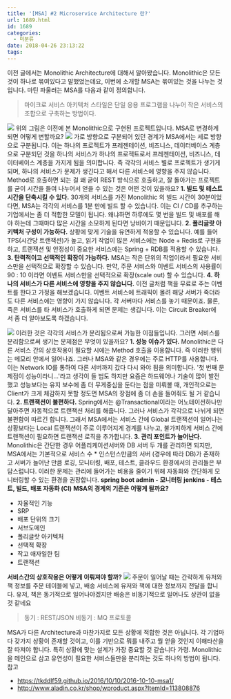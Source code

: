 ```yaml
---
title: '[MSA] #2 Microservice Architecture 란?'
url: 1689.html
id: 1689
categories:
  - 미분류
date: 2018-04-26 23:13:22
tags:
---
```


이전 글에서는 Monolithic Architecture에 대해서 알아봤습니다. Monolithic은 모든 것이 하나로 묶여있다고 말했었는데요, 이번에 소개할 MSA는 묶여있는 것을 나누는 것입니다. 마틴 파울러는 MSA를 다음과 같이 정의합니다.

> 마이크로 서비스 아키텍처 스타일은 단일 응용 프로그램을 나누어 작은 서비스의 조합으로 구축하는 방법이다.

![](http://cfile21.uf.tistory.com/image/99C9C7455A71C8300AA0DE) 위의 그림은 이전에 본 Monolithic으로 구현된 프로젝트입니다. MSA로 변경하게 되면 어떻게 변할까요? ![](http://cfile9.uf.tistory.com/image/990DCB4D5A7B067D307CC1) 가로 방향으로 구분되어 있던 경계가 MSA에서는 세로 방향으로 구분됩니다. 이는 하나의 프로젝트가 프레젠테이션, 비즈니스, 데이터베이스 계층으로 구분되던 것을 하나의 서비스가 하나의 프로젝트로서 프레젠테이션, 비즈니스, 데이터베이스 계층을 가지게 됨을 의미합니다. 즉 각각의 서비스 별로 프로젝트가 생기게 되며, 하나의 서비스가 문제가 생긴다고 해서 다른 서비스에 영향을 주지 않습니다. Method로 호출하면 되는 걸 왜 굳이 REST 방식으로 호출하고, 잘 돌아가는 프로젝트를 굳이 시간을 들여 나누어서 얻을 수 있는 것은 어떤 것이 있을까요? **1\. 빌드 및 테스트 시간을 단축시킬 수 있다.** 30개의 서비스를 가진 Monolithic 의 빌드 시간이 30분이었다면, MSA는 각각의 서비스를 1분 만에 빌드 할 수 있습니다. 이는 CI / CD를 추구하는 기업에서는 좀 더 적합한 모델이 됩니다. 왜냐하면 하루에도 몇 번을 빌드 및 배포를 해야 하는데 그때마다 많은 시간을 소모하게 된다면 낭비이기 때문입니다. **2\. 폴리글랏 아키텍처 구성이 가능하다.** 상황에 맞게 기술을 유연하게 적용할 수 있습니다. 예를 들어 TPS(시간당 트랜잭션)가 높고, 읽기 작업이 많은 서비스에는 Node + Redis로 구현을 하고, 트랜잭션 및 안정성이 중요한 서비스에는 Spring + RDB를 적용할 수 있습니다. **3\. 탄력적이고 선택적인 확장이 가능하다.** MSA는 작은 단위의 작업이라서 필요한 서비스만을 선택적으로 확장할 수 있습니다. 만약, 주문 서비스와 이벤트 서비스의 사용률이 90 : 10 이라면 이벤트 서비스만을 선택적으로 확장(scale out) 할 수 있습니다. **4. 하나의 서비스가 다른 서비스에 영향을 주지 않습니다.** 이전 글처럼 책을 무료로 주는 이벤트를 한다고 가정을 해보겠습니다. 이벤트 서비스에 트래픽이 몰려 해당 서버가 죽더라도 다른 서비스에는 영향이 가지 않습니다. 각 서버마다 서비스를 놓기 때문이죠. 물론, 죽은 서비스를 타 서비스가 호출하게 되면 문제는 생깁니다. 이는 Circuit Breaker에서 좀 더 알아보도록 하겠습니다.

![](http://cfile24.uf.tistory.com/image/994B10335AD8704B2D3729) 이러한 것은 각각의 서비스가 분리됨으로써 가능한 이점들입니다. 그러면 서비스를 분리함으로써 생기는 문제점은 무엇이 있을까요? **1\. 성능 이슈가 있다.** Monolithic은 다른 서비스 간의 상호작용이 필요할 시에는 Method 호출을 이용합니다. 즉 이러한 행위는 메모리 안에서 일어나죠. 그러나 MSA와 같은 경우에는 주로 HTTP를 사용합니다. 이는 Network IO를 통하여 다른 서버까지 갔다 다시 와야 됨을 의미합니다. '첫 번째 문제점이 성능이라니...'라고 생각이 들 법도 하지만 요즘은 하드웨어나 기술이 많이 발전했고 성능보다는 유지 보수에 좀 더 무게중심을 둔다는 점을 미뤄볼 때, 개인적으로는 Client가 크게 체감하지 못할 정도면 MSA의 장점에 좀 더 손을 들어줘도 될 거 같습니다. **2\. 트랜잭션이 불편하다.** Spring에서는 @Transactional이라는 어노테이션하나만 달아주면 자동적으로 트랜잭션 처리를 해줍니다. 그러나 서비스가 각각으로 나뉘게 되면 불편함이 따르긴 합니다. 그래서 MSA에서는 서비스 간에 Global 트랜잭션이 일어나는 상황보다는 Local 트랜잭션이 주로 이루어지게 경계를 나누고, 불가피하게 서비스 간에 트랜잭션이 필요하면 트랜잭션 로직을 추가합니다. **3\. 관리 포인트가 늘어난다.** Monolithic은 간단한 경우 어플리케이션서버와 DB 서버 두 개를 관리하면 되지만, MSA에서는 기본적으로 서비스 수 * 인스턴스만큼의 서버 (경우에 따라 DB)가 존재하고 서버가 늘어난 만큼 로깅, 모니터링, 배포, 테스트, 클라우드 환경에서의 관리들은 부담스럽니다. 이러한 문제는 관리에 들어가는 비용을 줄이기 위해 자동화와 간단하게 모니터링할 수 있는 환경을 권장합니다. **spring boot admin - 모니터링** **jenkins - 테스트, 빌드, 배포 자동화 (CI)** **MSA의 경계의 기준은 어떻게 될까요?**

*   자율적인 기능
*   SRP
*   배포 단위의 크기
*   서브도메인
*   폴리글랏 아키텍처
*   선택적 확장
*   작고 애자일한 팀
*   트랜잭션

**서비스간의 상호작용은 어떻게 이뤄져야 할까?** ![](http://cfile8.uf.tistory.com/image/99610A3B5AD8730D2060CD) 주문이 일어날 때는 간략하게 유저와 책 정보를 주문 테이블에 넣고, 배송 서비스에 유저와 책에 대한 정보까지 전달을 합니다. 유저, 책은 동기적으로 일어나야겠지만 배송은 비동기적으로 일어나도 상관이 없을 것 같네요

> 동기 : REST/JSON 비동기 : MQ 프로토콜

MSA가 다른 Architecture과 마찬가지로 모든 상황에 적합한 것은 아닙니다. 각 기업마다 갖가지 상황이 존재할 것이고, 이를 기반으로 뭐를 내주고 뭘 얻을 것인지 이해타산을 잘 따져야 합니다. 특히 상황에 맞는 설계가 가장 중요할 것 같습니다 가령. Monolithic을 메인으로 삼고 유연성이 필요한 서비스들만을 분리하는 것도 하나의 방법이 됩니다. 참고

*   https://tkddlf59.github.io/2016/10/10/2016-10-10-msa1/
*   http://www.aladin.co.kr/shop/wproduct.aspx?ItemId=113808876